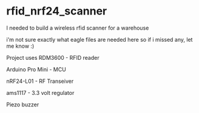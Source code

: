 # rfid_nrf24_scanner
I needed to build a wireless rfid scanner for a warehouse

i'm not sure exactly what eagle files are needed here so if i missed any, let me know :)

Project uses 
 RDM3600 - RFID reader
 
 Arduino Pro Mini - MCU
 
 nRF24-L01 - RF Transeiver 
 
 ams1117 - 3.3 volt regulator
 
 Piezo buzzer
 
